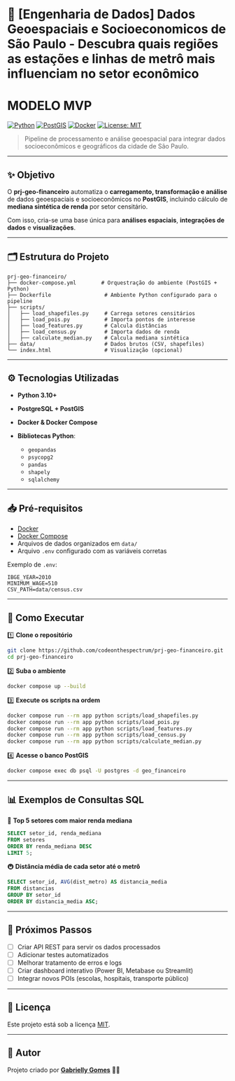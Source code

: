 # 📍 [Engenharia de Dados] Dados Geoespaciais e Socioeconomicos de São Paulo - Descubra quais regiões as estações e linhas de metrô mais influenciam no setor econômico
# MODELO MVP


[![Python](https://img.shields.io/badge/Python-3.10%2B-blue?logo=python)](https://www.python.org/)
[![PostGIS](https://img.shields.io/badge/PostGIS-Enabled-success?logo=postgresql)](https://postgis.net/)
[![Docker](https://img.shields.io/badge/Docker-Compose-blue?logo=docker)](https://www.docker.com/)
[![License: MIT](https://img.shields.io/badge/License-MIT-green.svg)](LICENSE)

> Pipeline de processamento e análise geoespacial para integrar dados socioeconômicos e geográficos da cidade de São Paulo.

---

## ✨ Objetivo

O **prj-geo-financeiro** automatiza o **carregamento, transformação e análise** de dados geoespaciais e socioeconômicos no **PostGIS**, incluindo cálculo de **mediana sintética de renda** por setor censitário.

Com isso, cria-se uma base única para **análises espaciais**, **integrações de dados** e **visualizações**.

---

## 🗂 Estrutura do Projeto

```
prj-geo-financeiro/
├── docker-compose.yml        # Orquestração do ambiente (PostGIS + Python)
├── Dockerfile                 # Ambiente Python configurado para o pipeline
├── scripts/
│   ├── load_shapefiles.py     # Carrega setores censitários
│   ├── load_pois.py           # Importa pontos de interesse
│   ├── load_features.py       # Calcula distâncias
│   ├── load_census.py         # Importa dados de renda
│   ├── calculate_median.py    # Calcula mediana sintética
├── data/                      # Dados brutos (CSV, shapefiles)
└── index.html                 # Visualização (opcional)
```

---

## ⚙️ Tecnologias Utilizadas

* **Python 3.10+**
* **PostgreSQL + PostGIS**
* **Docker & Docker Compose**
* **Bibliotecas Python**:

  * `geopandas`
  * `psycopg2`
  * `pandas`
  * `shapely`
  * `sqlalchemy`

---

## 📥 Pré-requisitos

* [Docker](https://www.docker.com/get-started)
* [Docker Compose](https://docs.docker.com/compose/)
* Arquivos de dados organizados em `data/`
* Arquivo `.env` configurado com as variáveis corretas

Exemplo de `.env`:

```env
IBGE_YEAR=2010
MINIMUM_WAGE=510
CSV_PATH=data/census.csv
```

---

## 🚀 Como Executar

1️⃣ **Clone o repositório**

```bash
git clone https://github.com/codeonthespectrum/prj-geo-financeiro.git
cd prj-geo-financeiro
```

2️⃣ **Suba o ambiente**

```bash
docker compose up --build
```

3️⃣ **Execute os scripts na ordem**

```bash
docker compose run --rm app python scripts/load_shapefiles.py
docker compose run --rm app python scripts/load_pois.py
docker compose run --rm app python scripts/load_features.py
docker compose run --rm app python scripts/load_census.py
docker compose run --rm app python scripts/calculate_median.py
```

4️⃣ **Acesse o banco PostGIS**

```bash
docker compose exec db psql -U postgres -d geo_financeiro
```

---

## 📊 Exemplos de Consultas SQL

📍 **Top 5 setores com maior renda mediana**

```sql
SELECT setor_id, renda_mediana
FROM setores
ORDER BY renda_mediana DESC
LIMIT 5;
```

🚇 **Distância média de cada setor até o metrô**

```sql
SELECT setor_id, AVG(dist_metro) AS distancia_media
FROM distancias
GROUP BY setor_id
ORDER BY distancia_media ASC;
```

---

## 🔮 Próximos Passos

* [ ] Criar API REST para servir os dados processados
* [ ] Adicionar testes automatizados
* [ ] Melhorar tratamento de erros e logs
* [ ] Criar dashboard interativo (Power BI, Metabase ou Streamlit)
* [ ] Integrar novos POIs (escolas, hospitais, transporte público)

---

## 📄 Licença

Este projeto está sob a licença [MIT](LICENSE).

---

## 👤 Autor

Projeto criado por **[Gabrielly Gomes](https://github.com/codeonthespectrum)** 🐙💡

